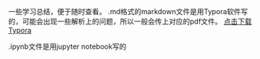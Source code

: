 一些学习总结，便于随时查看。
.md格式的markdown文件是用Typora软件写的，可能会出现一些解析上的问题，所以一般会传上对应的pdf文件。
[点击下载Typora](https://www.typora.io/)

.ipynb文件是用jupyter notebook写的
